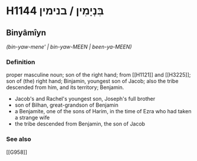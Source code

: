 # H1144 בִּנְיָמִין / בנימין

## Binyâmîyn

_(bin-yaw-mene' | bin-yaw-MEEN | been-ya-MEEN)_

### Definition

proper masculine noun; son of the right hand; from [[H1121]] and [[H3225]]; son of (the) right hand; Binjamin, youngest son of Jacob; also the tribe descended from him, and its territory; Benjamin.

- Jacob's and Rachel's youngest son, Joseph's full brother
- son of Bilhan, great-grandson of Benjamin
- a Benjamite, one of the sons of Harim, in the time of Ezra who had taken a strange wife
- the tribe descended from Benjamin, the son of Jacob
### See also

[[G958]]

